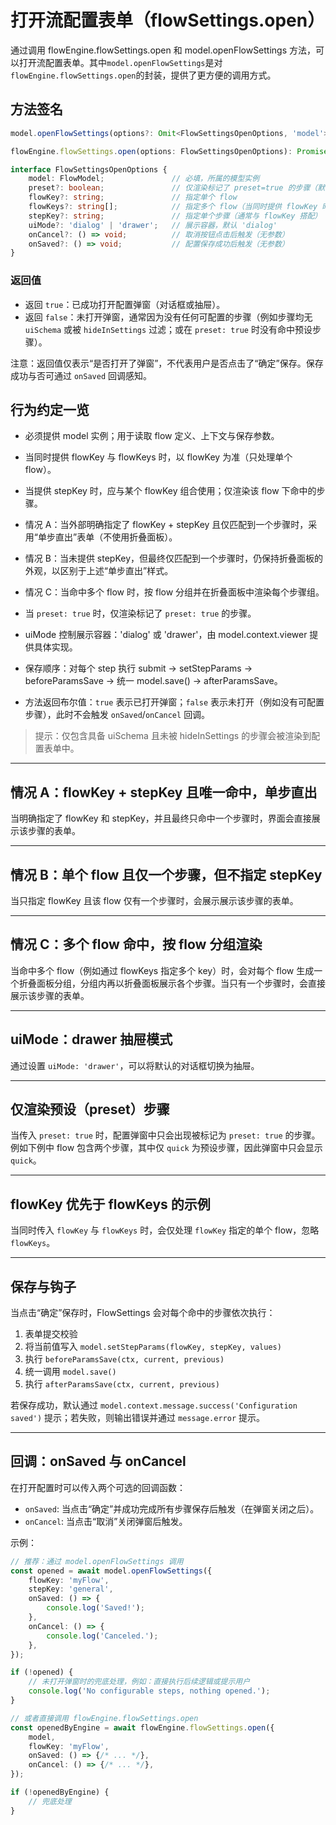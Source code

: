 # 打开流配置表单（flowSettings.open）

<!-- markdownlint-disable MD010 MD033 MD029 -->

通过调用 flowEngine.flowSettings.open 和 model.openFlowSettings 方法，可以打开流配置表单。其中`model.openFlowSettings`是对`flowEngine.flowSettings.open`的封装，提供了更方便的调用方式。

## 方法签名

```ts
model.openFlowSettings(options?: Omit<FlowSettingsOpenOptions, 'model'>): Promise<boolean>;

flowEngine.flowSettings.open(options: FlowSettingsOpenOptions): Promise<boolean>;

interface FlowSettingsOpenOptions {
	model: FlowModel;               // 必填，所属的模型实例
	preset?: boolean;               // 仅渲染标记了 preset=true 的步骤（默认 false）
	flowKey?: string;               // 指定单个 flow
	flowKeys?: string[];            // 指定多个 flow（当同时提供 flowKey 时被忽略）
	stepKey?: string;               // 指定单个步骤（通常与 flowKey 搭配）
	uiMode?: 'dialog' | 'drawer';   // 展示容器，默认 'dialog'
	onCancel?: () => void;          // 取消按钮点击后触发（无参数）
	onSaved?: () => void;           // 配置保存成功后触发（无参数）
}
```

### 返回值

- 返回 `true`：已成功打开配置弹窗（对话框或抽屉）。
- 返回 `false`：未打开弹窗，通常因为没有任何可配置的步骤（例如步骤均无 `uiSchema` 或被 `hideInSettings` 过滤；或在 `preset: true` 时没有命中预设步骤）。

注意：返回值仅表示“是否打开了弹窗”，不代表用户是否点击了“确定”保存。保存成功与否可通过 `onSaved` 回调感知。

## 行为约定一览

- 必须提供 model 实例；用于读取 flow 定义、上下文与保存参数。
- 当同时提供 flowKey 与 flowKeys 时，以 flowKey 为准（只处理单个 flow）。
- 当提供 stepKey 时，应与某个 flowKey 组合使用；仅渲染该 flow 下命中的步骤。
- 情况 A：当外部明确指定了 flowKey + stepKey 且仅匹配到一个步骤时，采用“单步直出”表单（不使用折叠面板）。
- 情况 B：当未提供 stepKey，但最终仅匹配到一个步骤时，仍保持折叠面板的外观，以区别于上述“单步直出”样式。
- 情况 C：当命中多个 flow 时，按 flow 分组并在折叠面板中渲染每个步骤组。
- 当 `preset: true` 时，仅渲染标记了 `preset: true` 的步骤。
- uiMode 控制展示容器：'dialog' 或 'drawer'，由 model.context.viewer 提供具体实现。
- 保存顺序：对每个 step 执行 submit -> setStepParams -> beforeParamsSave -> 统一 model.save() -> afterParamsSave。

- 方法返回布尔值：`true` 表示已打开弹窗；`false` 表示未打开（例如没有可配置步骤），此时不会触发 `onSaved`/`onCancel` 回调。

> 提示：仅包含具备 uiSchema 且未被 hideInSettings 的步骤会被渲染到配置表单中。

---

## 情况 A：flowKey + stepKey 且唯一命中，单步直出

当明确指定了 flowKey 和 stepKey，并且最终只命中一个步骤时，界面会直接展示该步骤的表单。

<code src="./case-a-single-step-direct.tsx"></code>

---

## 情况 B：单个 flow 且仅一个步骤，但不指定 stepKey

当只指定 flowKey 且该 flow 仅有一个步骤时，会展示展示该步骤的表单。

<code src="./case-b-single-flow-single-step-collapse.tsx"></code>

---

## 情况 C：多个 flow 命中，按 flow 分组渲染

当命中多个 flow（例如通过 flowKeys 指定多个 key）时，会对每个 flow 生成一个折叠面板分组，分组内再以折叠面板展示各个步骤。当只有一个步骤时，会直接展示该步骤的表单。

<code src="./case-c-multi-flows-grouped.tsx"></code>

---

## uiMode：drawer 抽屉模式

通过设置 `uiMode: 'drawer'`，可以将默认的对话框切换为抽屉。

<code src="./ui-mode-drawer.tsx"></code>

---

## 仅渲染预设（preset）步骤

当传入 `preset: true` 时，配置弹窗中只会出现被标记为 `preset: true` 的步骤。例如下例中 flow 包含两个步骤，其中仅 `quick` 为预设步骤，因此弹窗中只会显示 `quick`。

<code src="./preset-only-steps.tsx"></code>

---

## flowKey 优先于 flowKeys 的示例

当同时传入 `flowKey` 与 `flowKeys` 时，会仅处理 `flowKey` 指定的单个 flow，忽略 `flowKeys`。

<code src="./priority-flowKey-over-flowKeys.tsx"></code>

---

## 保存与钩子

当点击“确定”保存时，FlowSettings 会对每个命中的步骤依次执行：

1. 表单提交校验
2. 将当前值写入 `model.setStepParams(flowKey, stepKey, values)`
3. 执行 `beforeParamsSave(ctx, current, previous)`
4. 统一调用 `model.save()`
5. 执行 `afterParamsSave(ctx, current, previous)`

若保存成功，默认通过 `model.context.message.success('Configuration saved')` 提示；若失败，则输出错误并通过 `message.error` 提示。

---

## 回调：onSaved 与 onCancel

在打开配置时可以传入两个可选的回调函数：

- `onSaved`: 当点击“确定”并成功完成所有步骤保存后触发（在弹窗关闭之后）。
- `onCancel`: 当点击“取消”关闭弹窗后触发。

示例：

```ts
// 推荐：通过 model.openFlowSettings 调用
const opened = await model.openFlowSettings({
	flowKey: 'myFlow',
	stepKey: 'general',
	onSaved: () => {
		console.log('Saved!');
	},
	onCancel: () => {
		console.log('Canceled.');
	},
});

if (!opened) {
	// 未打开弹窗时的兜底处理，例如：直接执行后续逻辑或提示用户
	console.log('No configurable steps, nothing opened.');
}

// 或者直接调用 flowEngine.flowSettings.open
const openedByEngine = await flowEngine.flowSettings.open({
	model,
	flowKey: 'myFlow',
	onSaved: () => {/* ... */},
	onCancel: () => {/* ... */},
});

if (!openedByEngine) {
	// 兜底处理
}
```
